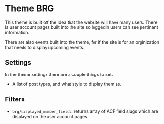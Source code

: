 # Theme BRG

This theme is built off the idea that the website will have many users. There is user account pages built into the site so loggedin users can see pertinant information.

There are also events built into the theme, for if the site is for an orginization that needs to display upcoming events.


## Settings

In the theme settings there are a couple things to set:

* A list of post types, and what style to display them as. 

## Filters

* `brg/displayed_member_fields`: returns array of ACF field slugs which are displayed on the user account pages. 